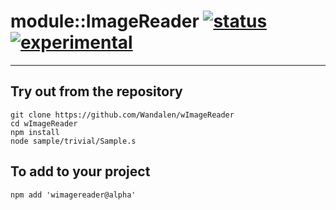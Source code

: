 
# module::ImageReader  [![status](https://github.com/Wandalen/wImageReader/workflows/publish/badge.svg)](https://github.com/Wandalen/wImageReader/actions?query=workflow%3Apublish) [![experimental](https://img.shields.io/badge/stability-experimental-orange.svg)](https://github.com/emersion/stability-badges#experimental)

___

## Try out from the repository
```
git clone https://github.com/Wandalen/wImageReader
cd wImageReader
npm install
node sample/trivial/Sample.s
```

## To add to your project
```
npm add 'wimagereader@alpha'
```




